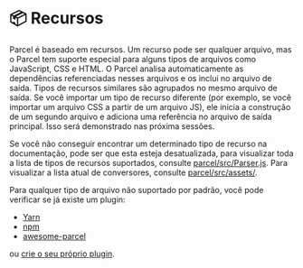 # 📦 Recursos

Parcel é baseado em recursos. Um recurso pode ser qualquer arquivo, mas o Parcel tem suporte especial para alguns tipos de arquivos como JavaScript, CSS e HTML. O Parcel analisa automaticamente as dependências referenciadas nesses arquivos e os inclui no arquivo de saída. Tipos de recursos similares são agrupados no mesmo arquivo de saída. Se você importar um tipo de recurso diferente \(por exemplo, se você importar um arquivo CSS a partir de um arquivo JS\), ele inicia a construção de um segundo arquivo e adiciona uma referência no arquivo de saída principal. Isso será demonstrado nas próxima sessões.

Se você não conseguir encontrar um determinado tipo de recurso na documentação, pode ser que esta esteja desatualizada, para visualizar toda a lista de tipos de recursos suportados, consulte [parcel/src/Parser.js](https://github.com/parcel-bundler/parcel/blob/master/packages/core/parcel-bundler/src/Parser.js#L10). Para visualizar a lista atual de conversores, consulte [parcel/src/assets/](https://github.com/parcel-bundler/parcel/tree/master/packages/core/parcel-bundler/src/assets).

Para qualquer tipo de arquivo não suportado por padrão, você pode verificar se já existe um plugin:

* [Yarn](https://yarnpkg.com/en/packages?q=parcel-plugin-&p=1)
* [npm](https://www.npmjs.com/search?q=parcel-plugin-)
* [awesome-parcel](https://github.com/parcel-bundler/awesome-parcel#plugins)

ou [crie o seu próprio plugin](https://parceljs.org/plugins.html).

